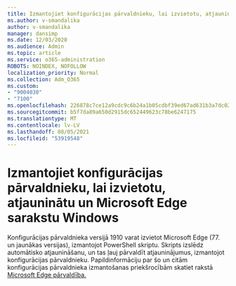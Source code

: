 ```yaml
---
title: Izmantojiet konfigurācijas pārvaldnieku, lai izvietotu, atjauninātu un Microsoft Edge sarakstu Windows
ms.author: v-smandalika
author: v-smandalika
manager: dansimp
ms.date: 12/03/2020
ms.audience: Admin
ms.topic: article
ms.service: o365-administration
ROBOTS: NOINDEX, NOFOLLOW
localization_priority: Normal
ms.collection: Adm_O365
ms.custom:
- "9004030"
- "7100"
ms.openlocfilehash: 226878c7ce12a9cdc9c6b24a1b05cdbf39ed67ad631b3a7dc02bbe0d7d6b91a2
ms.sourcegitcommit: b5f7da89a650d2915dc652449623c78be6247175
ms.translationtype: MT
ms.contentlocale: lv-LV
ms.lasthandoff: 08/05/2021
ms.locfileid: "53919548"
---
```

# <a name="use-configuration-manager-to-deploy-update-and-manage-microsoft-edge-on-windows"></a>Izmantojiet konfigurācijas pārvaldnieku, lai izvietotu, atjauninātu un Microsoft Edge sarakstu Windows

Konfigurācijas pārvaldnieka versijā 1910 varat izvietot Microsoft Edge (77. un jaunākas versijas), izmantojot PowerShell skriptu. Skripts izslēdz automātisko atjaunināšanu, un tas ļauj pārvaldīt atjauninājumus, izmantojot konfigurācijas pārvaldnieku. Papildinformāciju par šo un citām konfigurācijas pārvaldnieka izmantošanas priekšrocībām skatiet rakstā [Microsoft Edge pārvaldība.](https://docs.microsoft.com/mem/configmgr/apps/deploy-use/deploy-edge?)